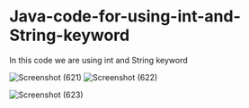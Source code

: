 # Java-code-for-using-int-and-String-keyword

In this code we are using int and String keyword

![Screenshot (621)](https://github.com/RishabhRaj240/Java-code-for-using-int-and-String-keyword/assets/155876855/e0f0b76a-20e1-4477-8a0f-6263f0d0155f)
![Screenshot (622)](https://github.com/RishabhRaj240/Java-code-for-using-int-and-String-keyword/assets/155876855/b23e93fb-2d04-49d5-96c9-16767ca50b68)

![Screenshot (623)](https://github.com/RishabhRaj240/Java-code-for-using-int-and-String-keyword/assets/155876855/a2c0b983-715a-4500-a268-0f57a643a35e)
